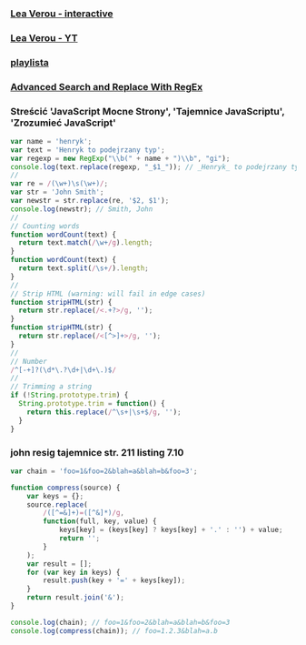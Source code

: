 ### [Lea Verou - interactive](https://leaverou.github.io/regexplained/)
### [Lea Verou - YT](https://www.youtube.com/watch?v=EkluES9Rvak)
### [playlista](https://www.youtube.com/playlist?list=PLfdtiltiRHWGRPyPMGuLPWuiWgEI9Kp1w)
### [Advanced Search and Replace With RegEx](https://www.youtube.com/watch?v=0F2sSUyrpKM)
### Streścić 'JavaScript Mocne Strony', 'Tajemnice JavaScriptu', 'Zrozumieć JavaScript'
```js
var name = 'henryk';
var text = 'Henryk to podejrzany typ';
var regexp = new RegExp("\\b(" + name + ")\\b", "gi");
console.log(text.replace(regexp, "_$1_")); // _Henryk_ to podejrzany typ
//
var re = /(\w+)\s(\w+)/;
var str = 'John Smith';
var newstr = str.replace(re, '$2, $1');
console.log(newstr); // Smith, John
//
// Counting words
function wordCount(text) {
  return text.match(/\w+/g).length;
}
function wordCount(text) {
  return text.split(/\s+/).length;
}
//
// Strip HTML (warning: will fail in edge cases)
function stripHTML(str) {
  return str.replace(/<.+?>/g, '');
}
function stripHTML(str) {
  return str.replace(/<[^>]+>/g, '');
}
//
// Number
/^[-+]?(\d*\.?\d+|\d+\.)$/
//
// Trimming a string
if (!String.prototype.trim) {
  String.prototype.trim = function() {
    return this.replace(/^\s+|\s+$/g, '');
  }
}
```
### john resig tajemnice str. 211 listing 7.10
```js
var chain = 'foo=1&foo=2&blah=a&blah=b&foo=3';

function compress(source) {
	var keys = {};
	source.replace(
		/([^=&]+)=([^&]*)/g,
	    function(full, key, value) {
	       	keys[key] = (keys[key] ? keys[key] + '.' : '') + value;
	       	return '';
	    }
	);
	var result = [];
	for (var key in keys) {
		result.push(key + '=' + keys[key]);
	}
	return result.join('&');
}

console.log(chain); // foo=1&foo=2&blah=a&blah=b&foo=3
console.log(compress(chain)); // foo=1.2.3&blah=a.b
```
